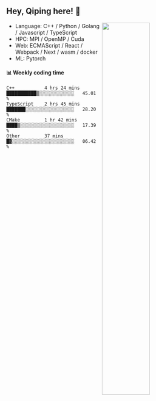 

## Hey, Qiping here! :wave:

[<img align="right" width="50%" src="https://github-readme-stats.vercel.app/api?username=ppppqp&theme=dark&show_icons=true">](https://metrics.lecoq.io/ppppqp?template=classic)



-   Language: C++ / Python / Golang / Javascript / TypeScript
-   HPC: MPI / OpenMP / Cuda
-   Web: ECMAScript / React / Webpack / Next / wasm / docker
-   ML: Pytorch



#### :bar_chart: Weekly coding time

<!--START_SECTION:waka-->

```text
C++           4 hrs 24 mins   ███████████▒░░░░░░░░░░░░░   45.01 %
TypeScript    2 hrs 45 mins   ███████░░░░░░░░░░░░░░░░░░   28.20 %
CMake         1 hr 42 mins    ████▒░░░░░░░░░░░░░░░░░░░░   17.39 %
Other         37 mins         █▓░░░░░░░░░░░░░░░░░░░░░░░   06.42 %
```

<!--END_SECTION:waka-->
